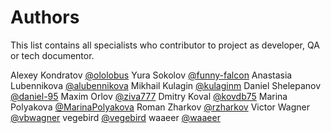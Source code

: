 # Authors

This list contains all specialists who contributor to project as developer, QA or tech documentor.

Alexey Kondratov [@ololobus](https://github.com/ololobus)
Yura Sokolov [@funny-falcon](https://github.com/funny-falcon)
Anastasia Lubennikova [@alubennikova](https://github.com/alubennikova)
Mikhail Kulagin [@kulaginm](https://github.com/kulaginm)
Daniel Shelepanov [@daniel-95](https://github.com/daniel-95)
Maxim Orlov [@ziva777](https://github.com/ziva777)
Dmitry Koval [@kovdb75](https://github.com/kovdb75)
Marina Polyakova [@MarinaPolyakova](https://github.com/MarinaPolyakova)
Roman Zharkov [@rzharkov](https://github.com/rzharkov)
Victor Wagner [@vbwagner](https://github.com/vbwagner)
vegebird [@vegebird](https://github.com/vegebird)
waaeer [@waaeer](https://github.com/waaeer)